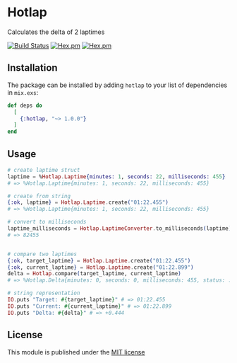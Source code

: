 # Hotlap

Calculates the delta of 2 laptimes

[![Build Status](https://travis-ci.com/pr0grammr/hotlap.svg?branch=master)](https://travis-ci.com/pr0grammr/hotlap)
<a href="https://hexdocs.pm/Hotlap/Hotlap.html#content" target="_blank"><img alt="Hex.pm" src="https://img.shields.io/hexpm/dt/hotlap"></a>
<a href="https://hexdocs.pm/Hotlap/Hotlap.html#content" target="_blank"><img alt="Hex.pm" src="https://img.shields.io/hexpm/v/hotlap"></a>

## Installation

The package can be installed by adding `hotlap` to your list of dependencies in `mix.exs`:

```elixir
def deps do
  [
    {:hotlap, "~> 1.0.0"}
  ]
end
```

## Usage

```elixir
# create laptime struct
laptime = %Hotlap.Laptime{minutes: 1, seconds: 22, milliseconds: 455}
# => %Hotlap.Laptime{minutes: 1, seconds: 22, milliseconds: 455}

# create from string
{:ok, laptime} = Hotlap.Laptime.create("01:22.455")
# => %Hotlap.Laptime{minutes: 1, seconds: 22, milliseconds: 455}

# convert to milliseconds
laptime_milliseconds = Hotlap.LaptimeConverter.to_milliseconds(laptime)
# => 82455


# compare two laptimes
{:ok, target_laptime} = Hotlap.Laptime.create("01:22.455")
{:ok, current_laptime} = Hotlap.Laptime.create("01:22.899")
delta = Hotlap.compare(target_laptime, current_laptime)
# => %Hotlap.Delta{minutes: 0, seconds: 0, milliseconds: 455, status: :behind}

# string representation
IO.puts "Target: #{target_laptime}" # => 01:22.455
IO.puts "Current: #{current_laptime}" # => 01:22.899
IO.puts "Delta: #{delta}" # => +0.444
```

## License 

This module is published under the <a href="https://github.com/pr0grammr/time-ago/blob/master/LICENSE">MIT license</a>


